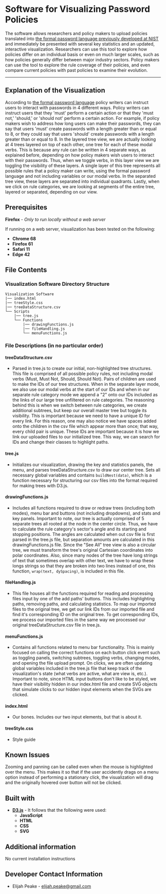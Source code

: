 # Software for Visualizing Password Policies

The software allows researchers and policy makers to upload policies translated into [the formal
password language previously developed at NIST](https://nvlpubs.nist.gov/nistpubs/ir/2013/NIST.IR.7970.pdf) and immediately be presented
with several key statistics and an updated, interactive visualization.
Researchers can use this tool to explore how policies differ on an individual
basis or even on much larger scales, such as how policies generally differ
between major industry sectors. Policy makers can use the tool to explore the rule coverage of their policies, and even compare current policies with past policies to examine their evolution.

---
## Explanation of the Visualization
According to [the formal password language](https://nvlpubs.nist.gov/nistpubs/ir/2013/NIST.IR.7970.pdf) policy writers can instruct users to interact with passwords in 4 different ways.  Policy writers can instruct users that they 'must' perform a certain action or that they 'must not,' 'should,' or 'should not' perform a certain action.  For example, if policy makers wish to address how long users can make their passwords, they can say that users 'must' create passwords with a length greater than or equal to 8, or they could say that users 'should' create passwords with a length greater than or equal to 8. In the layered tree view, we are actually looking at 4 trees layered on top of each other, one tree for each of these modal verbs.  This is because any rule can be written in 4 separate ways, as explained before, depending on how policy makers wish users to interact with their passwords.  Thus, when we toggle verbs, in this layer view we are toggling the visibility of these layers.  A single layer of this tree represents all possible rules that a policy maker can write, using the formal password language and not including variables or our modal verbs.   In the separated tree view, these layers are separated into individual quadrants.  Lastly, when we click on rule categories, we are looking at segments of the entire tree, layered or separated, depending on our view.

## Prerequisites
**Firefox** - *Only to run locally without a web server*

If running on a web server, visualization has been tested on the following:
  * **Chrome 68**
  * **Firefox 61**
  * **Safari 11**
  * **Edge 42**

## File Contents


### Visualization Software Directory Structure

```
Visualization Software 
|── index.html
|── treeStyle.css
|── treeDataStructure.csv
└── Scripts
    |── tree.js
    └── Functions
        |── drawingFunctions.js
        |── fileHandling.js
        └── menuFunctions.js
```

### File Descriptions (in no particular order)
#### treeDataStructure.csv
  * Parsed in tree.js to create our initial, non-highlighted tree structures.  This file is comprised of all possible policy rules, not including modal verbs (Must, Must Not, Should, Should Not).  Pairs of children are used to make the IDs of our tree structures.  When in the separate layer mode, we also use our modal verbs at the start of our IDs and when in our separate rule category mode we append a "2" onto our IDs included as the links of our large tree unfiltered on rule categories.  The reasoning behind this is when we switch between rule categories, we create additional subtrees, but keep our overall master tree but toggle its visibility.  This is important because we need to have a unique ID for every link.  For this reason, one may also notice we have spaces added onto the children in the csv file which appear more than once; that way, every child pair is unique.  These IDs are important because it is how we link our uploaded files to our initialized tree. This way, we can search for IDs and change their classes to highlight paths.
#### tree.js
  * Initializes our visualization, drawing the key and statistics panels, the menu, and parses treeDataStructure.csv to draw our center tree.  Sets all necessary global variables and contains `buildNest(data)`, which is a function necessary for structuring our csv files into the format required for making trees with D3.js.   
#### drawingFunctions.js
  * Includes all functions required to draw or redraw trees (including both modes), menu bar and buttons (not including dropdowns), and stats and key panels.  Important to note, our tree is actually comprised of 5 separate trees all rooted at the node in the center circle.  Thus, we have to calculate the rule category's sector's angle and its starting and stopping positions.  The angles are calculated when out csv file is first parsed in the tree.js file, but separation amounts are calculated in this drawingFunctions.js file. Since the "See All" tree view is also a circular tree, we must transform the tree's original Cartesian coordinates into polar coordinates.  Also, since many nodes of the tree have long strings of text that sometimes overlap with other text, we have to wrap these longs strings so that they are broken into two lines instead of one, this function, `wrap(text, dySpacing)`, is included in this file.
#### fileHandling.js
  * This file houses all the functions required for reading and processing files input by one of the add paths' buttons.  This includes highlighting paths, removing paths, and calculating statistics.  To map our imported files to the original tree, we get our link IDs from our imported file and find it's corresponding ID on the original tree.  To get corresponding IDs, we process our imported files in the same way we processed our original treeDataStructure.csv file in tree.js.
#### menuFunctions.js
  * Contains all functions related to menu bar functionality.  This is mainly focused on calling the correct functions on each button click event such as toggling panels, switching subtrees, toggling verbs, changing modes, and opening the file upload prompt.  On clicks, we are often updating global variables included in the tree.js file that keep track of the visualization's state (what verbs are active, what are view is, etc.).  Important to note, since HTML input buttons don't like to be styled, we have their visibility hidden in our index.html file and create SVG objects that simulate clicks to our hidden input elements when the SVGs are clicked.
#### index.html
  * Our bones.  Includes our two input elements, but that is about it.
#### treeStyle.css
  * Style guide

## Known Issues
Zooming and panning can be called even when the mouse is highlighted over the menu.  This makes it so that if the user accidently drags on a menu option instead of performing a stationary click, the visualization will drag and the originally hovered over button will not be clicked.

## Built with
* [**D3.js**](https://d3js.org/) - It follows that the following were used:
  * **JavaScript**
  * **HTML**
  * **CSS**
  * **SVG**

## Additional information
No current installation instructions

## Developer Contact Information
 - Elijah Peake - <elijah.peake@gmail.com>
